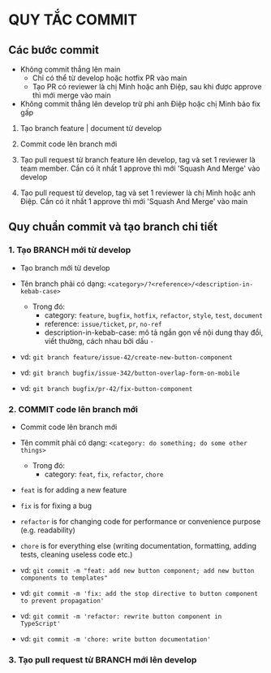 # QUY TẮC COMMIT

## Các bước commit

- Không commit thẳng lên main
  - Chỉ có thể từ develop hoặc hotfix PR vào main
  - Tạo PR có reviewer là chị Minh hoặc anh Điệp, sau khi được approve thì mới merge vào main
- Không commit thẳng lên develop trừ phi anh Điệp hoặc chị Minh bảo fix gấp

1. Tạo branch feature | document từ develop

2. Commit code lên branch mới

3. Tạo pull request từ branch feature lên develop, tag và set 1 reviewer là team member. Cần có ít nhất 1 approve thì mới 'Squash And Merge' vào develop

4. Tạo pull request từ develop, tag và set 1 reviewer là chị Minh hoặc anh Điệp. Cần có ít nhất 1 approve thì mới 'Squash And Merge' vào main

## Quy chuẩn commit và tạo branch chi tiết

### 1. Tạo BRANCH mới từ develop

- Tạo branch mới từ develop

- Tên branch phải có dạng: `<category>/?<reference>/<description-in-kebab-case>`
  - Trong đó:
    - category: `feature`, `bugfix`, `hotfix`, `refactor`, `style`, `test`, `document`
    - reference: `issue/ticket`, `pr`, `no-ref`
    - description-in-kebab-case: mô tả ngắn gọn về nội dung thay đổi, viết thường, cách nhau bởi dấu `-`
- vd: `git branch feature/issue-42/create-new-button-component`
- vd: `git branch bugfix/issue-342/button-overlap-form-on-mobile`
- vd: `git branch bugfix/pr-42/fix-button-component`

### 2. COMMIT code lên branch mới

- Commit code lên branch mới

- Tên commit phải có dạng: `<category: do something; do some other things>`

  - Trong đó:
    - category: `feat`, `fix`, `refactor`, `chore`

- `feat` is for adding a new feature
- `fix` is for fixing a bug
- `refactor` is for changing code for performance or convenience purpose (e.g. readability)
- `chore` is for everything else (writing documentation, formatting, adding tests, cleaning useless code etc.)

- vd: `git commit -m "feat: add new button component; add new button components to templates"`
- vd: `git commit -m 'fix: add the stop directive to button component to prevent propagation'`
- vd: `git commit -m 'refactor: rewrite button component in TypeScript'`
- vd: `git commit -m 'chore: write button documentation'`

### 3. Tạo pull request từ BRANCH mới lên develop
